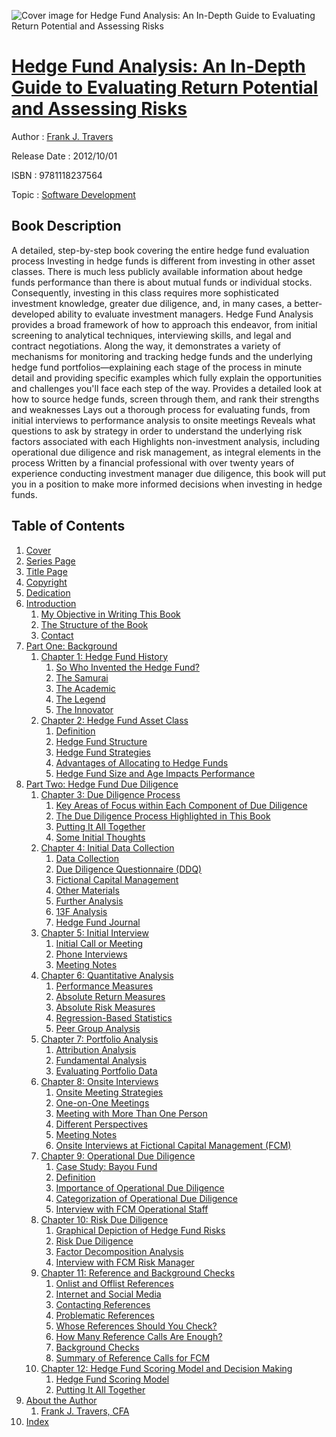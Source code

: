 ![Cover image for Hedge Fund Analysis: An In-Depth Guide to Evaluating Return Potential and Assessing Risks](https://imgdetail.ebookreading.net/cover/cover/software_development/EB9781118237564.jpg)

[Hedge Fund Analysis: An In-Depth Guide to Evaluating Return Potential and Assessing Risks](https://ebookreading.net/view/book/Hedge+Fund+Analysis%3A+An+In-Depth+Guide+to+Evaluating+Return+Potential+and+Assessing+Risks-EB9781118237564_1.html "Hedge Fund Analysis: An In-Depth Guide to Evaluating Return Potential and Assessing Risks")
====================================================================================================================

Author : [Frank J. Travers](https://ebookreading.net/search/author/Frank+J.+Travers)

Release Date : 2012/10/01

ISBN : 9781118237564

Topic : [Software Development](https://ebookreading.net/search/category/software-development)

Book Description
-----------------

A detailed, step-by-step book covering the entire hedge fund evaluation process
Investing in hedge funds is different from investing in other asset classes. There is much less publicly available information about hedge funds performance than there is about mutual funds or individual stocks. Consequently, investing in this class requires more sophisticated investment knowledge, greater due diligence, and, in many cases, a better-developed ability to evaluate investment managers.
Hedge Fund Analysis provides a broad framework of how to approach this endeavor, from initial screening to analytical techniques, interviewing skills, and legal and contract negotiations. Along the way, it demonstrates a variety of mechanisms for monitoring and tracking hedge funds and the underlying hedge fund portfolios—explaining each stage of the process in minute detail and providing specific examples which fully explain the opportunities and challenges you'll face each step of the way.
Provides a detailed look at how to source hedge funds, screen through them, and rank their strengths and weaknesses
Lays out a thorough process for evaluating funds, from initial interviews to performance analysis to onsite meetings
Reveals what questions to ask by strategy in order to understand the underlying risk factors associated with each
Highlights non-investment analysis, including operational due diligence and risk management, as integral elements in the process
Written by a financial professional with over twenty years of experience conducting investment manager due diligence, this book will put you in a position to make more informed decisions when investing in hedge funds.
              
Table of Contents
-----------------

1. [Cover](https://ebookreading.net/view/book/Hedge+Fund+Analysis%3A+An+In-Depth+Guide+to+Evaluating+Return+Potential+and+Assessing+Risks-EB9781118237564_1.html)
1. [Series Page](https://ebookreading.net/view/book/Hedge+Fund+Analysis%3A+An+In-Depth+Guide+to+Evaluating+Return+Potential+and+Assessing+Risks-EB9781118237564_3.html)
1. [Title Page](https://ebookreading.net/view/book/Hedge+Fund+Analysis%3A+An+In-Depth+Guide+to+Evaluating+Return+Potential+and+Assessing+Risks-EB9781118237564_4.html)
1. [Copyright](https://ebookreading.net/view/book/Hedge+Fund+Analysis%3A+An+In-Depth+Guide+to+Evaluating+Return+Potential+and+Assessing+Risks-EB9781118237564_5.html)
1. [Dedication](https://ebookreading.net/view/book/Hedge+Fund+Analysis%3A+An+In-Depth+Guide+to+Evaluating+Return+Potential+and+Assessing+Risks-EB9781118237564_6.html)
1. [Introduction](https://ebookreading.net/view/book/Hedge+Fund+Analysis%3A+An+In-Depth+Guide+to+Evaluating+Return+Potential+and+Assessing+Risks-EB9781118237564_7.html)
    1. [My Objective in Writing This Book](https://ebookreading.net/view/book/Hedge+Fund+Analysis%3A+An+In-Depth+Guide+to+Evaluating+Return+Potential+and+Assessing+Risks-EB9781118237564_7.html#f05_level1_1)
    1. [The Structure of the Book](https://ebookreading.net/view/book/Hedge+Fund+Analysis%3A+An+In-Depth+Guide+to+Evaluating+Return+Potential+and+Assessing+Risks-EB9781118237564_7.html#f05_level1_2)
    1. [Contact](https://ebookreading.net/view/book/Hedge+Fund+Analysis%3A+An+In-Depth+Guide+to+Evaluating+Return+Potential+and+Assessing+Risks-EB9781118237564_7.html#f05_level1_3)
1. [Part One: Background](https://ebookreading.net/view/book/Hedge+Fund+Analysis%3A+An+In-Depth+Guide+to+Evaluating+Return+Potential+and+Assessing+Risks-EB9781118237564_8.html)
    1. [Chapter 1: Hedge Fund History](https://ebookreading.net/view/book/Hedge+Fund+Analysis%3A+An+In-Depth+Guide+to+Evaluating+Return+Potential+and+Assessing+Risks-EB9781118237564_9.html)
        1. [So Who Invented the Hedge Fund?](https://ebookreading.net/view/book/Hedge+Fund+Analysis%3A+An+In-Depth+Guide+to+Evaluating+Return+Potential+and+Assessing+Risks-EB9781118237564_9.html#c01_level1_1)
        1. [The Samurai](https://ebookreading.net/view/book/Hedge+Fund+Analysis%3A+An+In-Depth+Guide+to+Evaluating+Return+Potential+and+Assessing+Risks-EB9781118237564_9.html#c01_level1_2)
        1. [The Academic](https://ebookreading.net/view/book/Hedge+Fund+Analysis%3A+An+In-Depth+Guide+to+Evaluating+Return+Potential+and+Assessing+Risks-EB9781118237564_9.html#c01_level1_3)
        1. [The Legend](https://ebookreading.net/view/book/Hedge+Fund+Analysis%3A+An+In-Depth+Guide+to+Evaluating+Return+Potential+and+Assessing+Risks-EB9781118237564_9.html#c01_level1_4)
        1. [The Innovator](https://ebookreading.net/view/book/Hedge+Fund+Analysis%3A+An+In-Depth+Guide+to+Evaluating+Return+Potential+and+Assessing+Risks-EB9781118237564_9.html#c01_level1_5)
    1. [Chapter 2: Hedge Fund Asset Class](https://ebookreading.net/view/book/Hedge+Fund+Analysis%3A+An+In-Depth+Guide+to+Evaluating+Return+Potential+and+Assessing+Risks-EB9781118237564_10.html)
        1. [Definition](https://ebookreading.net/view/book/Hedge+Fund+Analysis%3A+An+In-Depth+Guide+to+Evaluating+Return+Potential+and+Assessing+Risks-EB9781118237564_10.html#c02_level1_1)
        1. [Hedge Fund Structure](https://ebookreading.net/view/book/Hedge+Fund+Analysis%3A+An+In-Depth+Guide+to+Evaluating+Return+Potential+and+Assessing+Risks-EB9781118237564_10.html#c02_level1_2)
        1. [Hedge Fund Strategies](https://ebookreading.net/view/book/Hedge+Fund+Analysis%3A+An+In-Depth+Guide+to+Evaluating+Return+Potential+and+Assessing+Risks-EB9781118237564_10.html#c02_level1_3)
        1. [Advantages of Allocating to Hedge Funds](https://ebookreading.net/view/book/Hedge+Fund+Analysis%3A+An+In-Depth+Guide+to+Evaluating+Return+Potential+and+Assessing+Risks-EB9781118237564_10.html#c02_level1_4)
        1. [Hedge Fund Size and Age Impacts Performance](https://ebookreading.net/view/book/Hedge+Fund+Analysis%3A+An+In-Depth+Guide+to+Evaluating+Return+Potential+and+Assessing+Risks-EB9781118237564_10.html#c02_level1_5)
1. [Part Two: Hedge Fund Due Diligence](https://ebookreading.net/view/book/Hedge+Fund+Analysis%3A+An+In-Depth+Guide+to+Evaluating+Return+Potential+and+Assessing+Risks-EB9781118237564_11.html)
    1. [Chapter 3: Due Diligence Process](https://ebookreading.net/view/book/Hedge+Fund+Analysis%3A+An+In-Depth+Guide+to+Evaluating+Return+Potential+and+Assessing+Risks-EB9781118237564_12.html)
        1. [Key Areas of Focus within Each Component of Due Diligence](https://ebookreading.net/view/book/Hedge+Fund+Analysis%3A+An+In-Depth+Guide+to+Evaluating+Return+Potential+and+Assessing+Risks-EB9781118237564_12.html#c03_level1_1)
        1. [The Due Diligence Process Highlighted in This Book](https://ebookreading.net/view/book/Hedge+Fund+Analysis%3A+An+In-Depth+Guide+to+Evaluating+Return+Potential+and+Assessing+Risks-EB9781118237564_12.html#c03_level1_2)
        1. [Putting It All Together](https://ebookreading.net/view/book/Hedge+Fund+Analysis%3A+An+In-Depth+Guide+to+Evaluating+Return+Potential+and+Assessing+Risks-EB9781118237564_12.html#c03_level1_3)
        1. [Some Initial Thoughts](https://ebookreading.net/view/book/Hedge+Fund+Analysis%3A+An+In-Depth+Guide+to+Evaluating+Return+Potential+and+Assessing+Risks-EB9781118237564_12.html#c03_level1_4)
    1. [Chapter 4: Initial Data Collection](https://ebookreading.net/view/book/Hedge+Fund+Analysis%3A+An+In-Depth+Guide+to+Evaluating+Return+Potential+and+Assessing+Risks-EB9781118237564_13.html)
        1. [Data Collection](https://ebookreading.net/view/book/Hedge+Fund+Analysis%3A+An+In-Depth+Guide+to+Evaluating+Return+Potential+and+Assessing+Risks-EB9781118237564_13.html#c04_level1_1)
        1. [Due Diligence Questionnaire (DDQ)](https://ebookreading.net/view/book/Hedge+Fund+Analysis%3A+An+In-Depth+Guide+to+Evaluating+Return+Potential+and+Assessing+Risks-EB9781118237564_13.html#c04_level1_2)
        1. [Fictional Capital Management](https://ebookreading.net/view/book/Hedge+Fund+Analysis%3A+An+In-Depth+Guide+to+Evaluating+Return+Potential+and+Assessing+Risks-EB9781118237564_13.html#c04_level1_3)
        1. [Other Materials](https://ebookreading.net/view/book/Hedge+Fund+Analysis%3A+An+In-Depth+Guide+to+Evaluating+Return+Potential+and+Assessing+Risks-EB9781118237564_13.html#c04_level1_4)
        1. [Further Analysis](https://ebookreading.net/view/book/Hedge+Fund+Analysis%3A+An+In-Depth+Guide+to+Evaluating+Return+Potential+and+Assessing+Risks-EB9781118237564_13.html#c04_level1_5)
        1. [13F Analysis](https://ebookreading.net/view/book/Hedge+Fund+Analysis%3A+An+In-Depth+Guide+to+Evaluating+Return+Potential+and+Assessing+Risks-EB9781118237564_13.html#c04_level1_6)
        1. [Hedge Fund Journal](https://ebookreading.net/view/book/Hedge+Fund+Analysis%3A+An+In-Depth+Guide+to+Evaluating+Return+Potential+and+Assessing+Risks-EB9781118237564_13.html#c04_level1_7)
    1. [Chapter 5: Initial Interview](https://ebookreading.net/view/book/Hedge+Fund+Analysis%3A+An+In-Depth+Guide+to+Evaluating+Return+Potential+and+Assessing+Risks-EB9781118237564_14.html)
        1. [Initial Call or Meeting](https://ebookreading.net/view/book/Hedge+Fund+Analysis%3A+An+In-Depth+Guide+to+Evaluating+Return+Potential+and+Assessing+Risks-EB9781118237564_14.html#c05_level1_1)
        1. [Phone Interviews](https://ebookreading.net/view/book/Hedge+Fund+Analysis%3A+An+In-Depth+Guide+to+Evaluating+Return+Potential+and+Assessing+Risks-EB9781118237564_14.html#c05_level1_2)
        1. [Meeting Notes](https://ebookreading.net/view/book/Hedge+Fund+Analysis%3A+An+In-Depth+Guide+to+Evaluating+Return+Potential+and+Assessing+Risks-EB9781118237564_14.html#c05_level1_3)
    1. [Chapter 6: Quantitative Analysis](https://ebookreading.net/view/book/Hedge+Fund+Analysis%3A+An+In-Depth+Guide+to+Evaluating+Return+Potential+and+Assessing+Risks-EB9781118237564_15.html)
        1. [Performance Measures](https://ebookreading.net/view/book/Hedge+Fund+Analysis%3A+An+In-Depth+Guide+to+Evaluating+Return+Potential+and+Assessing+Risks-EB9781118237564_15.html#c06_level1_1)
        1. [Absolute Return Measures](https://ebookreading.net/view/book/Hedge+Fund+Analysis%3A+An+In-Depth+Guide+to+Evaluating+Return+Potential+and+Assessing+Risks-EB9781118237564_15.html#c06_level1_2)
        1. [Absolute Risk Measures](https://ebookreading.net/view/book/Hedge+Fund+Analysis%3A+An+In-Depth+Guide+to+Evaluating+Return+Potential+and+Assessing+Risks-EB9781118237564_15.html#c06_level1_3)
        1. [Regression-Based Statistics](https://ebookreading.net/view/book/Hedge+Fund+Analysis%3A+An+In-Depth+Guide+to+Evaluating+Return+Potential+and+Assessing+Risks-EB9781118237564_15.html#c06_level1_4)
        1. [Peer Group Analysis](https://ebookreading.net/view/book/Hedge+Fund+Analysis%3A+An+In-Depth+Guide+to+Evaluating+Return+Potential+and+Assessing+Risks-EB9781118237564_15.html#c06_level1_5)
    1. [Chapter 7: Portfolio Analysis](https://ebookreading.net/view/book/Hedge+Fund+Analysis%3A+An+In-Depth+Guide+to+Evaluating+Return+Potential+and+Assessing+Risks-EB9781118237564_16.html)
        1. [Attribution Analysis](https://ebookreading.net/view/book/Hedge+Fund+Analysis%3A+An+In-Depth+Guide+to+Evaluating+Return+Potential+and+Assessing+Risks-EB9781118237564_16.html#c07_level1_1)
        1. [Fundamental Analysis](https://ebookreading.net/view/book/Hedge+Fund+Analysis%3A+An+In-Depth+Guide+to+Evaluating+Return+Potential+and+Assessing+Risks-EB9781118237564_16.html#c07_level1_2)
        1. [Evaluating Portfolio Data](https://ebookreading.net/view/book/Hedge+Fund+Analysis%3A+An+In-Depth+Guide+to+Evaluating+Return+Potential+and+Assessing+Risks-EB9781118237564_16.html#c07_level1_3)
    1. [Chapter 8: Onsite Interviews](https://ebookreading.net/view/book/Hedge+Fund+Analysis%3A+An+In-Depth+Guide+to+Evaluating+Return+Potential+and+Assessing+Risks-EB9781118237564_17.html)
        1. [Onsite Meeting Strategies](https://ebookreading.net/view/book/Hedge+Fund+Analysis%3A+An+In-Depth+Guide+to+Evaluating+Return+Potential+and+Assessing+Risks-EB9781118237564_17.html#c08_level1_1)
        1. [One-on-One Meetings](https://ebookreading.net/view/book/Hedge+Fund+Analysis%3A+An+In-Depth+Guide+to+Evaluating+Return+Potential+and+Assessing+Risks-EB9781118237564_17.html#c08_level1_2)
        1. [Meeting with More Than One Person](https://ebookreading.net/view/book/Hedge+Fund+Analysis%3A+An+In-Depth+Guide+to+Evaluating+Return+Potential+and+Assessing+Risks-EB9781118237564_17.html#c08_level1_3)
        1. [Different Perspectives](https://ebookreading.net/view/book/Hedge+Fund+Analysis%3A+An+In-Depth+Guide+to+Evaluating+Return+Potential+and+Assessing+Risks-EB9781118237564_17.html#c08_level1_4)
        1. [Meeting Notes](https://ebookreading.net/view/book/Hedge+Fund+Analysis%3A+An+In-Depth+Guide+to+Evaluating+Return+Potential+and+Assessing+Risks-EB9781118237564_17.html#c08_level1_5)
        1. [Onsite Interviews at Fictional Capital Management (FCM)](https://ebookreading.net/view/book/Hedge+Fund+Analysis%3A+An+In-Depth+Guide+to+Evaluating+Return+Potential+and+Assessing+Risks-EB9781118237564_17.html#c08_level1_6)
    1. [Chapter 9: Operational Due Diligence](https://ebookreading.net/view/book/Hedge+Fund+Analysis%3A+An+In-Depth+Guide+to+Evaluating+Return+Potential+and+Assessing+Risks-EB9781118237564_18.html)
        1. [Case Study: Bayou Fund](https://ebookreading.net/view/book/Hedge+Fund+Analysis%3A+An+In-Depth+Guide+to+Evaluating+Return+Potential+and+Assessing+Risks-EB9781118237564_18.html#c09_level1_1)
        1. [Definition](https://ebookreading.net/view/book/Hedge+Fund+Analysis%3A+An+In-Depth+Guide+to+Evaluating+Return+Potential+and+Assessing+Risks-EB9781118237564_18.html#c09_level1_2)
        1. [Importance of Operational Due Diligence](https://ebookreading.net/view/book/Hedge+Fund+Analysis%3A+An+In-Depth+Guide+to+Evaluating+Return+Potential+and+Assessing+Risks-EB9781118237564_18.html#c09_level1_3)
        1. [Categorization of Operational Due Diligence](https://ebookreading.net/view/book/Hedge+Fund+Analysis%3A+An+In-Depth+Guide+to+Evaluating+Return+Potential+and+Assessing+Risks-EB9781118237564_18.html#c09_level1_4)
        1. [Interview with FCM Operational Staff](https://ebookreading.net/view/book/Hedge+Fund+Analysis%3A+An+In-Depth+Guide+to+Evaluating+Return+Potential+and+Assessing+Risks-EB9781118237564_18.html#c09_level1_5)
    1. [Chapter 10: Risk Due Diligence](https://ebookreading.net/view/book/Hedge+Fund+Analysis%3A+An+In-Depth+Guide+to+Evaluating+Return+Potential+and+Assessing+Risks-EB9781118237564_19.html)
        1. [Graphical Depiction of Hedge Fund Risks](https://ebookreading.net/view/book/Hedge+Fund+Analysis%3A+An+In-Depth+Guide+to+Evaluating+Return+Potential+and+Assessing+Risks-EB9781118237564_19.html#c10_level1_1)
        1. [Risk Due Diligence](https://ebookreading.net/view/book/Hedge+Fund+Analysis%3A+An+In-Depth+Guide+to+Evaluating+Return+Potential+and+Assessing+Risks-EB9781118237564_19.html#c10_level1_2)
        1. [Factor Decomposition Analysis](https://ebookreading.net/view/book/Hedge+Fund+Analysis%3A+An+In-Depth+Guide+to+Evaluating+Return+Potential+and+Assessing+Risks-EB9781118237564_19.html#c10_level1_3)
        1. [Interview with FCM Risk Manager](https://ebookreading.net/view/book/Hedge+Fund+Analysis%3A+An+In-Depth+Guide+to+Evaluating+Return+Potential+and+Assessing+Risks-EB9781118237564_19.html#c10_level1_4)
    1. [Chapter 11: Reference and Background Checks](https://ebookreading.net/view/book/Hedge+Fund+Analysis%3A+An+In-Depth+Guide+to+Evaluating+Return+Potential+and+Assessing+Risks-EB9781118237564_20.html)
        1. [Onlist and Offlist References](https://ebookreading.net/view/book/Hedge+Fund+Analysis%3A+An+In-Depth+Guide+to+Evaluating+Return+Potential+and+Assessing+Risks-EB9781118237564_20.html#c11_level1_1)
        1. [Internet and Social Media](https://ebookreading.net/view/book/Hedge+Fund+Analysis%3A+An+In-Depth+Guide+to+Evaluating+Return+Potential+and+Assessing+Risks-EB9781118237564_20.html#c11_level1_2)
        1. [Contacting References](https://ebookreading.net/view/book/Hedge+Fund+Analysis%3A+An+In-Depth+Guide+to+Evaluating+Return+Potential+and+Assessing+Risks-EB9781118237564_20.html#c11_level1_3)
        1. [Problematic References](https://ebookreading.net/view/book/Hedge+Fund+Analysis%3A+An+In-Depth+Guide+to+Evaluating+Return+Potential+and+Assessing+Risks-EB9781118237564_20.html#c11_level1_4)
        1. [Whose References Should You Check?](https://ebookreading.net/view/book/Hedge+Fund+Analysis%3A+An+In-Depth+Guide+to+Evaluating+Return+Potential+and+Assessing+Risks-EB9781118237564_20.html#c11_level1_5)
        1. [How Many Reference Calls Are Enough?](https://ebookreading.net/view/book/Hedge+Fund+Analysis%3A+An+In-Depth+Guide+to+Evaluating+Return+Potential+and+Assessing+Risks-EB9781118237564_20.html#c11_level1_6)
        1. [Background Checks](https://ebookreading.net/view/book/Hedge+Fund+Analysis%3A+An+In-Depth+Guide+to+Evaluating+Return+Potential+and+Assessing+Risks-EB9781118237564_20.html#c11_level1_7)
        1. [Summary of Reference Calls for FCM](https://ebookreading.net/view/book/Hedge+Fund+Analysis%3A+An+In-Depth+Guide+to+Evaluating+Return+Potential+and+Assessing+Risks-EB9781118237564_20.html#c11_level1_8)
    1. [Chapter 12: Hedge Fund Scoring Model and Decision Making](https://ebookreading.net/view/book/Hedge+Fund+Analysis%3A+An+In-Depth+Guide+to+Evaluating+Return+Potential+and+Assessing+Risks-EB9781118237564_21.html)
        1. [Hedge Fund Scoring Model](https://ebookreading.net/view/book/Hedge+Fund+Analysis%3A+An+In-Depth+Guide+to+Evaluating+Return+Potential+and+Assessing+Risks-EB9781118237564_21.html#c12_level1_1)
        1. [Putting It All Together](https://ebookreading.net/view/book/Hedge+Fund+Analysis%3A+An+In-Depth+Guide+to+Evaluating+Return+Potential+and+Assessing+Risks-EB9781118237564_21.html#c12_level1_2)
1. [About the Author](https://ebookreading.net/view/book/Hedge+Fund+Analysis%3A+An+In-Depth+Guide+to+Evaluating+Return+Potential+and+Assessing+Risks-EB9781118237564_22.html)
    1. [Frank J. Travers, CFA](https://ebookreading.net/view/book/Hedge+Fund+Analysis%3A+An+In-Depth+Guide+to+Evaluating+Return+Potential+and+Assessing+Risks-EB9781118237564_22.html#b01_level1_1)
1. [Index](https://ebookreading.net/view/book/Hedge+Fund+Analysis%3A+An+In-Depth+Guide+to+Evaluating+Return+Potential+and+Assessing+Risks-EB9781118237564_23.html)
